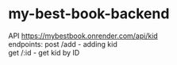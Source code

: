 # my-best-book-backend
API https://mybestbook.onrender.com/api/kid </br>
endpoints: post /add - adding kid </br>
           get /:id - get kid by ID </br>
